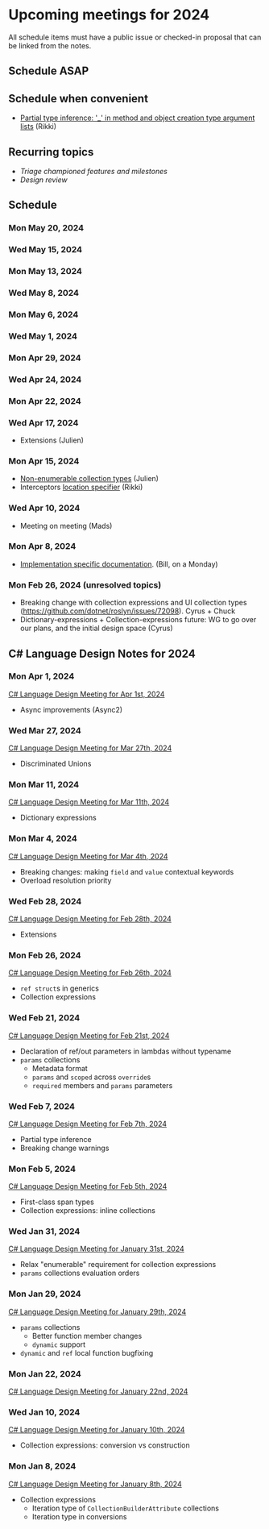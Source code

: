 # Upcoming meetings for 2024

All schedule items must have a public issue or checked-in proposal that can be linked from the notes.

## Schedule ASAP

## Schedule when convenient

- [Partial type inference: '_' in method and object creation type argument lists](https://github.com/dotnet/csharplang/pull/7582) (Rikki)

## Recurring topics

- *Triage championed features and milestones*
- *Design review*

## Schedule

### Mon May 20, 2024

### Wed May 15, 2024

### Mon May 13, 2024

### Wed May 8, 2024

### Mon May 6, 2024

### Wed May 1, 2024

### Mon Apr 29, 2024

### Wed Apr 24, 2024

### Mon Apr 22, 2024

### Wed Apr 17, 2024

- Extensions (Julien)

### Mon Apr 15, 2024

- [Non-enumerable collection types](https://github.com/dotnet/csharplang/pull/7895) (Julien)
- Interceptors [location specifier](https://github.com/dotnet/csharplang/blob/interceptors-2024-01/proposals/interceptors-issues-2024-01.md#add-interceptslocationstring-locationspecifier) (Rikki)

### Wed Apr 10, 2024

- Meeting on meeting (Mads)

### Mon Apr 8, 2024

- [Implementation specific documentation](https://github.com/dotnet/csharplang/issues/7898). (Bill, on a Monday)

### Mon Feb 26, 2024 (unresolved topics)

- Breaking change with collection expressions and UI collection types (https://github.com/dotnet/roslyn/issues/72098).  Cyrus + Chuck
- Dictionary-expressions + Collection-expressions future: WG to go over our plans, and the initial design space (Cyrus)

## C# Language Design Notes for 2024

### Mon Apr 1, 2024

[C# Language Design Meeting for Apr 1st, 2024](https://github.com/dotnet/csharplang/blob/main/meetings/2024/LDM-2024-04-01.md)

- Async improvements (Async2)

### Wed Mar 27, 2024

[C# Language Design Meeting for Mar 27th, 2024](https://github.com/dotnet/csharplang/blob/main/meetings/2024/LDM-2024-03-27.md)

- Discriminated Unions

### Mon Mar 11, 2024

[C# Language Design Meeting for Mar 11th, 2024](https://github.com/dotnet/csharplang/blob/main/meetings/2024/LDM-2024-03-11.md)

- Dictionary expressions

### Mon Mar 4, 2024

[C# Language Design Meeting for Mar 4th, 2024](https://github.com/dotnet/csharplang/blob/main/meetings/2024/LDM-2024-03-04.md)

- Breaking changes: making `field` and `value` contextual keywords
- Overload resolution priority

### Wed Feb 28, 2024

[C# Language Design Meeting for Feb 28th, 2024](https://github.com/dotnet/csharplang/blob/main/meetings/2024/LDM-2024-02-28.md)

- Extensions

### Mon Feb 26, 2024

[C# Language Design Meeting for Feb 26th, 2024](https://github.com/dotnet/csharplang/blob/main/meetings/2024/LDM-2024-02-26.md)

- `ref struct`s in generics
- Collection expressions

### Wed Feb 21, 2024

[C# Language Design Meeting for Feb 21st, 2024](https://github.com/dotnet/csharplang/blob/main/meetings/2024/LDM-2024-02-21.md)

- Declaration of ref/out parameters in lambdas without typename
- `params` collections
    - Metadata format
    - `params` and `scoped` across `override`s
    - `required` members and `params` parameters

### Wed Feb 7, 2024

[C# Language Design Meeting for Feb 7th, 2024](https://github.com/dotnet/csharplang/blob/main/meetings/2024/LDM-2024-02-07.md)

- Partial type inference
- Breaking change warnings

### Mon Feb 5, 2024

[C# Language Design Meeting for Feb 5th, 2024](https://github.com/dotnet/csharplang/blob/main/meetings/2024/LDM-2024-02-05.md)

- First-class span types
- Collection expressions: inline collections

### Wed Jan 31, 2024

[C# Language Design Meeting for January 31st, 2024](https://github.com/dotnet/csharplang/blob/main/meetings/2024/LDM-2024-01-31.md)

- Relax "enumerable" requirement for collection expressions
- `params` collections evaluation orders

### Mon Jan 29, 2024

[C# Language Design Meeting for January 29th, 2024](https://github.com/dotnet/csharplang/blob/main/meetings/2024/LDM-2024-01-29.md)

- `params` collections
  - Better function member changes
  - `dynamic` support
- `dynamic` and `ref` local function bugfixing

### Mon Jan 22, 2024

[C# Language Design Meeting for January 22nd, 2024](https://github.com/dotnet/csharplang/blob/main/meetings/2024/LDM-2024-01-22.md)

### Wed Jan 10, 2024

[C# Language Design Meeting for January 10th, 2024](https://github.com/dotnet/csharplang/blob/main/meetings/2024/LDM-2024-01-10.md)

- Collection expressions: conversion vs construction

### Mon Jan 8, 2024

[C# Language Design Meeting for January 8th, 2024](https://github.com/dotnet/csharplang/blob/main/meetings/2024/LDM-2024-01-08.md)

- Collection expressions
    - Iteration type of `CollectionBuilderAttribute` collections
    - Iteration type in conversions
